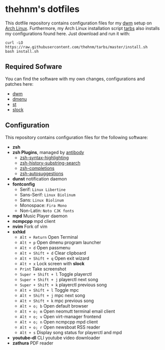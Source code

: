 # thehnm's dotfiles

This dotfile repository contains configuration files for my [dwm](https://github.com/thehnm/dwm) setup on [Arch Linux](https://www.archlinux.org/).
Furthermore, my Arch Linux installation script [tarbs](https://github.com/thehnm/tarbs) also installs my configurations found here.
Just download and run it with:

```
curl -LO https://raw.githubusercontent.com/thehnm/tarbs/master/install.sh
bash install.sh
```

## Required Sofware

You can find the software with my own changes, configurations and patches here:

- [dwm](https://github.com/thehnm/dwm)
- [dmenu](https://github.com/thehnm/dmenu)
- [st](https://github.com/thehnm/st)
- [slock](https://github.com/thehnm/slock)

## Configuration

This repository contains configuration files for the following software:

- **zsh**
- **zsh Plugins**, managed by [antibody](https://github.com/getantibody/antibody)
    - [zsh-syntax-highlighting](https://github.com/zsh-users/zsh-syntax-highlighting)
    - [zsh-history-substring-search](https://github.com/zsh-users/zsh-history-substring-search)
    - [zsh-completions](https://github.com/zsh-users/zsh-completions)
    - [zsh-autosuggestions](https://github.com/zsh-users/zsh-autosuggestions)
- **dunst** notification daemon
- **fontconfig**
    - Serif: `Linux Libertine`
    - Sans-Serif: `Linux Biolinum`
    - Sans: `Linux Biolinum`
    - Monospace: `Fira Mono`
    - Non-Latin: `Noto CJK fonts`
- **mpd** Music Player daemon
- **ncmpcpp** mpd client
- **nvim** Fork of vim
- **sxhkd**
    - `Alt + Return` Open Terminal
    - `Alt + p` Open dmenu program launcher
    - `Alt + d` Open passmenu
    - `Alt + Shift + d` Clear clipboard
    - `Alt + Shift + q` Open exit wizard
    - `Alt + x` Lock screen with **slock**
    - `Print` Take screenshot
    - `Super + Shift + l` Toggle playerctl
    - `Super + Shift + j` playerctl next song
    - `Super + Shift + k` playerctl previous song
    - `Alt + Shift + l` Toggle mpc
    - `Alt + Shift + j` mpc next song
    - `Alt + Shift + k` mpc previous song
    - `Alt + o; b` Open default browser
    - `Alt + o; m` Open neomutt terminal email client
    - `Alt + o; v` Open virt-manager frontend
    - `Alt + o; n` Open ncmpcpp mpd client
    - `Alt + o; r` Open newsboat RSS reader
    - `Alt + s` Display song status for playerctl and mpd
- **youtube-dl** CLI youtube video downloader
- **zathura** PDF reader
